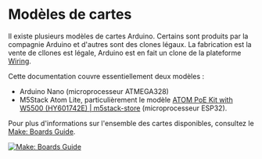 # Modèles de cartes

Il existe plusieurs modèles de cartes Arduino. Certains sont produits par la compagnie Arduino et d'autres sont des clones légaux. La fabrication est la vente de cllones est légale, Arduino est en fait un clone de la plateforme [Wiring](http://www.wiring.org.co/). 

Cette documentation couvre essentiellement deux modèles :
* Arduino Nano (microprocesseur ATMEGA328)
* M5Stack Atom Lite, particulièrement le modèle [ATOM PoE Kit with W5500 (HY601742E) | m5stack-store](https://shop.m5stack.com/products/atom-poe-kit-with-w5500-hy601742e) (microprocesseur ESP32).

Pour plus d'informations sur l'ensemble des cartes disponibles, consultez le [Make: Boards Guide](https://makezine.com/comparison/boards).

[![Make: Boards Guide](./cartes_modeles.svg)](https://makezine.com/comparison/boards)

